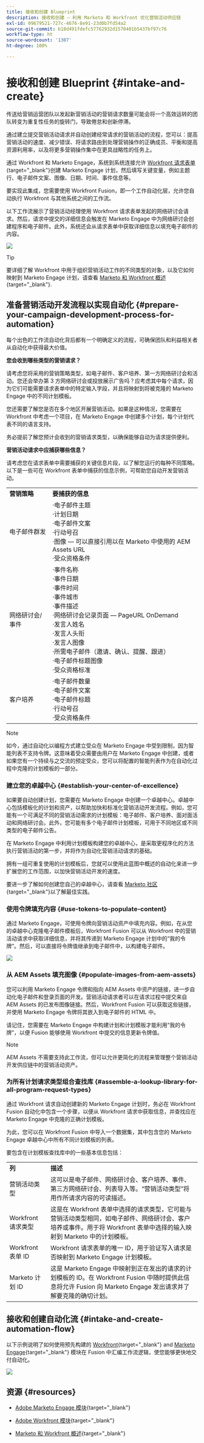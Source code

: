 ```yaml
---
title: 接收和创建 Blueprint
description: 接收和创建 — 利用 Marketo 和 Workfront 优化营销活动供应链
exl-id: 09679521-727c-4676-8e91-23d0b7fd54a2
source-git-commit: b18d491fdefc57762932d1570401b5437bf97c76
workflow-type: ht
source-wordcount: '1307'
ht-degree: 100%

---
```


# 接收和创建 Blueprint {#intake-and-create}

传送给营销运营团队以发起新营销活动的营销请求数量可能会将一个高效运转的团队转变为重复性任务的旋转门，导致倦怠和创新停滞。

通过建立提交营销活动请求并自动创建经常请求的营销活动的流程，您可以：提高营销活动的速度、减少错误、将请求路由到处理营销操作的正确成员、平衡和提高资源利用率，以及将更多营销操作集中在更具战略性的任务上。

通过 Workfront 和 Marketo Engage，系统到系统连接允许 [Workfront 请求表单](https://experienceleague.adobe.com/docs/workfront/using/administration-and-setup/customize/custom-forms/create-or-edit-a-custom-form.html?lang=zh-Hans){target="_blank"}创建 Marketo Engage 计划，然后填写关键变量，例如主题行、电子邮件文案、图像、日期、时间、事件信息等。

要实现此集成，您需要使用 Workfront Fusion，即一个工作自动化层，允许您自动执行 Workfront 与其他系统之间的工作流。

以下工作流展示了营销活动经理使用 Workfront 请求表单发起的网络研讨会请求。然后，请求中提交的详细信息会触发在 Marketo Engage 中为网络研讨会创建程序和电子邮件。此外，系统还会从请求表单中获取详细信息以填充电子邮件的内容。

![](assets/intake-and-create-1.png)

>[!TIP]
>
>要详细了解 Workfront 中用于组织营销活动工作的不同类型的对象，以及它如何映射到 Marketo Engage 计划，请查看 [Marketo 和 Workfront 概述](/help/blueprints/b2b/campaign-supply-chain/overview.md){target="_blank"}.

## 准备营销活动开发流程以实现自动化 {#prepare-your-campaign-development-process-for-automation}

每个出色的工作流自动化背后都有一个明确定义的流程，可确保团队和利益相关者从自动化中获得最大价值。

**您会收到哪些类型的营销请求？**

请考虑您将采用的营销策略类型，如电子邮件、客户培养、第一方网络研讨会和活动。您还会举办第 3 方网络研讨会或投放展示广告吗？应考虑其中每个请求，因为它们可能需要请求表单中的特定输入字段，并且将映射到将被克隆的 Marketo Engage 中的不同计划模板。

您还需要了解您是否在多个地区开展营销活动。如果是这种情况，您需要在 Workfront 中考虑一个项目，在 Marketo Engage 中创建多个计划，每个计划代表不同的语言支持。

务必提前了解您预计会收到的营销请求类型，以确保能够自动为请求提供便利。

**营销活动请求中应捕获哪些信息？**

请考虑您在请求表单中需要捕获的关键信息片段，以了解您运行的每种不同策略。以下是一些可在 Workfront 表单中捕获的信息示例，可帮助您自动开发营销活动。

<table> 
  <tr> 
   <td><b>营销策略</b></td>
   <td><b>要捕获的信息</b></td>
  </tr>
  <tr> 
   <td>电子邮件群发</td>
   <td>·电子邮件主题<br />
·计划日期<br />
·电子邮件文案<br />
·行动号召<br />
·图像 — 可以直接引用以在 Marketo 中使用的 AEM Assets URL<br />
·受众资格条件</td>
  </tr>
  <tr>
   <td>网络研讨会/事件</td>
   <td>·事件名称<br />
·事件日期<br />
·事件时间<br />
·事件城市<br />
·事件描述<br />
·网络研讨会记录页面 — PageURL OnDemand<br />
·发言人姓名<br />
·发言人头衔<br />
·发言人图像<br />
·所需电子邮件（邀请、确认、提醒、跟进）<br />
·电子邮件标题图像<br />
·受众资格标准</td>
  </tr>
  <tr>
   <td>客户培养</td>
   <td>·电子邮件数量<br />
·电子邮件文案<br />
·电子邮件标题<br />
·行动号召<br />
·受众资格条件</td>
  </tr>
  </tbody>
</table>

>[!NOTE]
>
>如今，通过自动化以编程方式建立受众在 Marketo Engage 中受到限制，因为智能列表不支持令牌。这意味着受众需要由用户在 Marketo Engage 中创建，或者如果您有一个持续与之交流的预定受众，您可以将配置的智能列表作为在自动化过程中克隆的计划模板的一部分。

### 建立您的卓越中心 {#establish-your-center-of-excellence}

如果要自动创建计划，您需要在 Marketo Engage 中创建一个卓越中心。卓越中心包括模板化的计划和资产，以帮助加快和标准化营销活动开发流程。例如，您可能有一个可满足不同的营销活动需求的计划模板：电子邮件、客户培养、面对面活动和网络研讨会。此外，您可能有多个电子邮件计划模板，可用于不同地区或不同类型的电子邮件公告。

在 Marketo Engage 中利用计划模板构建您的卓越中心，是采取更程序化的方法执行营销活动的第一步，并将作为自动化营销活动请求的基础。

拥有一组可重复使用的计划模板后，您就可以使用此蓝图中概述的自动化来进一步扩展您的工作范围，以加快营销活动开发的速度。

要进一步了解如何创建您自己的卓越中心，请查看 [Marketo 社区](https://nation.marketo.com/t5/product-blogs/marketo-master-class-center-of-excellence-with-chelsea-kiko/ba-p/243221){target="_blank"}以了解最佳实践。

### 使用令牌填充内容 {#use-tokens-to-populate-content}

通过 Marketo Engage，可使用令牌向营销活动资产中填充内容。例如，在从您的卓越中心克隆电子邮件模板后，Workfront Fusion 可以从 Workfront 中的营销活动请求中获取详细信息，并将其传递到 Marketo Engage 计划中的“我的令牌”。然后，可以直接将令牌值继承到电子邮件中，以构建电子邮件。

![](assets/intake-and-create-2.png)

### 从 AEM Assets 填充图像 {#populate-images-from-aem-assets}

您可以利用 Marketo Engage 令牌和指向 AEM Assets 中资产的链接，进一步自动化电子邮件和登录页面的开发。营销活动请求者可以在请求过程中提交来自 AEM Assets 的已发布图像链接。然后，Workfront Fusion 可以获取这些链接，并使用 Marketo Engage 令牌将其嵌入到电子邮件的 HTML 中。

请记住，您需要在 Marketo Engage 中构建计划和计划模板才能利用“我的令牌”，以便 Fusion 能够使用 Workfront 中提交的信息更新令牌值。

>[!NOTE]
>
>AEM Assets 不需要支持此工作流，但可以允许更简化的流程来管理整个营销活动开发供应链中的营销活动资产。

### 为所有计划请求类型组合查找库 {#assemble-a-lookup-library-for-all-program-request-types}

通过 Workfront 请求自动创建新的 Marketo Engage 计划时，务必在 Workfront Fusion 自动化中包含一个步骤，以便从 Workfront 请求中获取信息，并查找应在 Marketo Engage 中克隆的正确计划模板。

为此，您可以在 Workfront Fusion 中导入一个数据集，其中包含您的 Marketo Engage 卓越中心中所有不同计划模板的列表。

要包含在计划模板查找库中的一些基本信息包括：

<table> 
  <tr> 
   <td><b>列</b></td>
   <td><b>描述</b></td>
  </tr>
  <tr> 
   <td>营销活动类型</td>
   <td>这可以是电子邮件、网络研讨会、客户培养、事件、第三方网络研讨会、列表导入等。“营销活动类型”将用作所请求内容的可读描述。</td>
  </tr>
  <tr> 
   <td>Workfront 请求类型</td>
   <td>这是在 Workfront 表单中选择的请求类型，它可能与营销活动类型相同，如电子邮件、网络研讨会、客户培养或事件。用于将 Workfront 表单中选择的输入映射到 Marketo 中的计划模板。</td>
  </tr>
  <tr> 
   <td>Workfront 表单 ID</td>
   <td>Workfront 请求表单的唯一 ID，用于验证写入请求是否映射到 Marketo Engage 计划模板。</td>
  </tr>
  <tr> 
   <td>Marketo 计划 ID</td>
   <td>这是 Marketo Engage 中映射到正在发出的请求的计划模板的 ID。在 Workfront Fusion 中随时提供此信息将允许 Fusion 向 Marketo Engage 发出请求并了解要克隆的确切计划。</td>
  </tr>
  </tbody>
</table>

## 接收和创建自动化流 {#intake-and-create-automation-flow}

以下示例说明了如何使用预先构建的 [Workfront](https://experienceleague.adobe.com/docs/workfront/using/adobe-workfront-fusion/fusion-apps-and-modules/workfront-modules.html?lang=zh-Hans){target="_blank"} and [Marketo Engage](https://experienceleague.adobe.com/docs/workfront/using/adobe-workfront-fusion/fusion-apps-and-modules/marketo-modules.html?lang=zh-Hans){target="_blank"} 模块在 Fusion 中汇编工作流逻辑，使您能够更快地交付自动化。

![](assets/intake-and-create-3.png)

## 资源 {#resources}

* [Adobe Marketo Engage 模块](https://experienceleague.adobe.com/docs/workfront/using/adobe-workfront-fusion/fusion-apps-and-modules/marketo-modules.html?lang=zh-Hans){target="_blank"}

* [Adobe Workfront 模块](https://experienceleague.adobe.com/docs/workfront/using/adobe-workfront-fusion/fusion-apps-and-modules/workfront-modules.html?lang=zh-Hans){target="_blank"}

* [Marketo 和 Workfront 概述](/help/blueprints/b2b/campaign-supply-chain/overview.md){target="_blank"}
